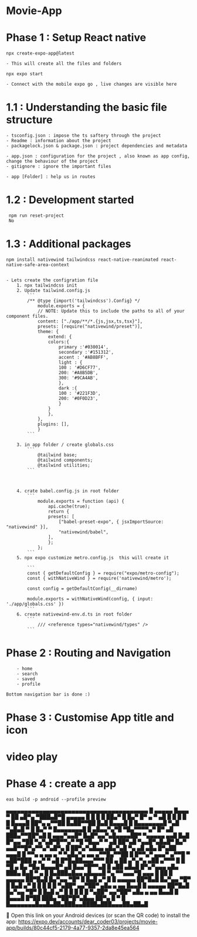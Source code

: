# Movie-App

# Phase 1 : Setup React native

    npx create-expo-app@latest
    
    - This will create all the files and folders
  
    npx expo start 

    - Connect with the mobile expo go , live changes are visible here

# 1.1 : Understanding the basic file structure

    - tsconfig.json : impose the ts saftery through the project
    - Readme : information about the project
    - packagelock.json & package.json : project dependencies and metadata
  
    - app.json : configuration for the project , also known as app config, change the behaviour of the project
    - gitignore : ignore the important files

    - app [Folder] : help us in routes

# 1.2 : Development started
     
     npm run reset-project
     No


# 1.3 : Additional packages
    npm install nativewind tailwindcss react-native-reanimated react-native-safe-area-context


    - Lets create the configration file
        1. npx tailwindcss init
        2. Update tailwind.config.js
            ```
            /** @type {import('tailwindcss').Config} */
                module.exports = {
                // NOTE: Update this to include the paths to all of your component files.
                content: ["./app/**/*.{js,jsx,ts,tsx}"],
                presets: [require("nativewind/preset")],
                theme: {
                    extend: {
                    colors:{
                        primary :'#030014',
                        secondary :'#151312',
                        accent : '#AB8BFF',
                        light : {
                        100 : '#D6CF77',
                        200: '#A8B5DB',
                        300: '#9CA4AB',
                        },
                        dark :{
                        100 : '#221F3D',
                        200: '#0F0D23',
                        }
                    }
                    },
                },
                plugins: [],
                }
            ```
        
        3. in app folder / create globals.css
            ```
                @tailwind base;
                @tailwind components;
                @tailwind utilities;
            ```



        4. crate babel.config.js in root folder
            ```
                module.exports = function (api) {
                    api.cache(true);
                    return {
                    presets: [
                        ["babel-preset-expo", { jsxImportSource: "nativewind" }],
                        "nativewind/babel",
                    ],
                    };
                };
            ```
        5. npx expo customize metro.config.js  this will create it

            ```
            const { getDefaultConfig } = require("expo/metro-config");
            const { withNativeWind } = require('nativewind/metro');

            const config = getDefaultConfig(__dirname)

            module.exports = withNativeWind(config, { input: './app/globals.css' })
            ```
        6. create nativewind-env.d.ts in root folder
            ```
                /// <reference types="nativewind/types" />
            ```



# Phase 2 : Routing and Navigation
        - home
        - search
        - saved
        - profile
    
    Bottom navigation bar is done :)



# Phase 3 : Customise App title and icon

# video play 
    
# Phase 4 : create a app
    eas build -p android --profile preview



  ▄▄▄▄▄▄▄▄▄▄▄▄▄▄▄▄▄▄▄▄▄▄▄▄▄▄▄▄▄▄▄▄▄▄▄▄▄▄▄
  █ ▄▄▄▄▄ █▄▄▄ ▀ ██ ▄█▀▄ ▀███▄█▀█ ▄▄▄▄▄ █
  █ █   █ ██▄▀ █  █▄▀ █▀ ▄ ▀ ▄█ █ █   █ █
  █ █▄▄▄█ ██▀▄ ▄▀▀██ █▄██▀▀██ █▄█ █▄▄▄█ █
  █▄▄▄▄▄▄▄█ ▀▄█ ▀▄█▄█ ▀ █ █▄▀ ▀ █▄▄▄▄▄▄▄█
  █ ▄█▄▄▀▄▀█ ▀█▄▀▀▀▀▄▀  █▀ ▄█ ███▄▀▀██▀▄█
  █ ▄▄▄▀▄▄█▀  █▄█▀▄▄▀▄█▄▄▄▄██▀ ▀▄▄▄▄▄ ▄▄█
  █▄█  █▀▄▄ ▀██ ▀▄▀▄█▀█▀▀▄▀ ▀█ ▀█▄▄▀ ▀ ▄█
  ██▀▄█ ▀▄▄█▀▄█▄█▀ █▄▀ ▄▄█▀▀█▀▄▀▀▄▀▄█▀▄ █
  ██▀▄▀▄█▄▄ ▄█▄▀▄█  ▀▄ ▄█ ▄█▄  █▀▄██ ▄▄▄█
  █ ▀▀▄  ▄  ▄▄ ▄ ▀ ▀▄█▄▀▄ ▄▄  ▄▀▀█▄▀▀██ █
  █▀▀▄▀ ▄▄▄▀ ▄▀▀█  ▀   ▄██▀███ ▄ ▄▀  ▀ ▄█
  █▀█▄██▄▄▄▀▀▀ ██ ▄  ██ ▄▀▄▀▄ ▄██  ▄▀▀▀ █
  █  ▀█  ▄  █▄ ▀█▄  █▄▄▄█▀ ▄█   █▄▄▀█▀▀▄█
  █ ▄██  ▄█▄█ █▀▄▀▄▄▄ ▄█▄ ███▄ █▄█ ▀  ▄ █
  █▄███▄█▄▄ ▄█▄▄▄█  ▀▄  ▀▀▄▄▄▀█ ▄▄▄ █  ██
  █ ▄▄▄▄▄ ██▀█▄█ █▄▀▄▄ ▀█▀    █ █▄█  ▄▀ █
  █ ▄▄▄▄▄ ██▀█▄█ █▄▀▄▄ ▀█▀    █ █▄█  ▄▀ █
  █ █   █ █   ▀▄██▀ ▄▄▀██▀ ▄█▄ ▄  ▄▄ █▄▄█
  █ ▄▄▄▄▄ ██▀█▄█ █▄▀▄▄ ▀█▀    █ █▄█  ▄▀ █
  █ █   █ █   ▀▄██▀ ▄▄▀██▀ ▄█▄ ▄  ▄▄ █▄▄█
  █ █▄▄▄█ █▀██ ███▄ ▀██▀█▀▄█▄▄ ██▀▄ █ ▀ █
  █▄▄▄▄▄▄▄█▄▄█▄██▄███▄▄████▄███▄▄▄██▄██▄█


🤖 Open this link on your Android devices (or scan the QR code) to install the app:
https://expo.dev/accounts/dear_coder03/projects/movie-app/builds/80c44cf5-2179-4a77-9357-2da8e45ea564
